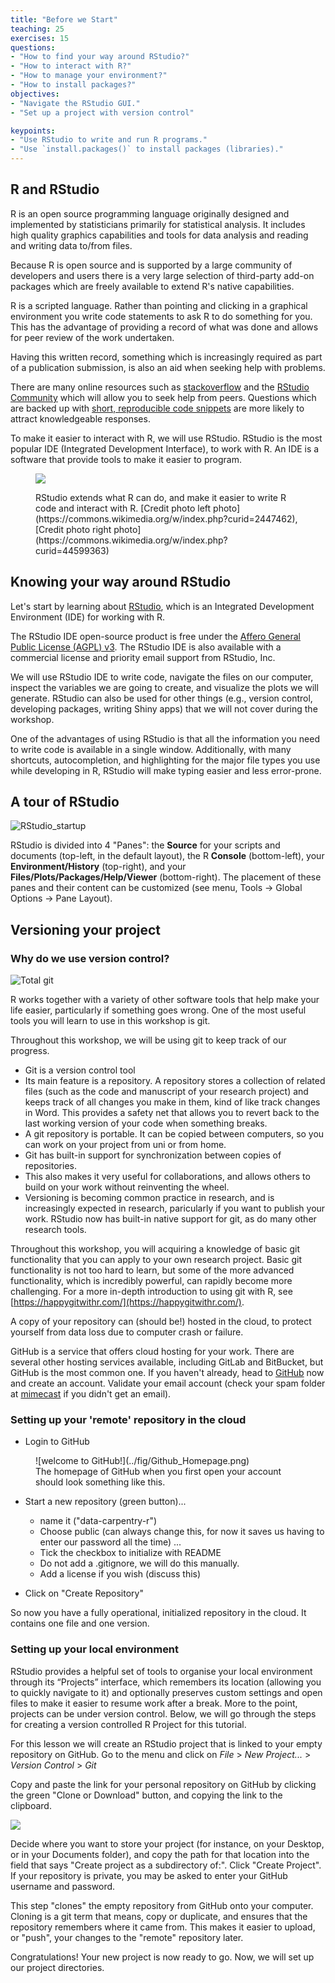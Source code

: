 ```yaml
---
title: "Before we Start"
teaching: 25
exercises: 15
questions:
- "How to find your way around RStudio?"
- "How to interact with R?"
- "How to manage your environment?"
- "How to install packages?"
objectives:
- "Navigate the RStudio GUI."
- "Set up a project with version control"

keypoints:
- "Use RStudio to write and run R programs."
- "Use `install.packages()` to install packages (libraries)."
---
```


## R and RStudio

R is an open source programming language originally designed and implemented by
statisticians primarily for statistical analysis. It includes high quality
graphics capabilities and tools for data analysis and reading and writing data
to/from files.

Because R is open source and is supported by a large community of developers and
users there is a very large selection of third-party add-on packages which are
freely available to extend R's native capabilities.

R is a scripted language. Rather than pointing and clicking in a graphical
environment you write code statements to ask R to do something for you. This has
the advantage of providing a record of what was done and allows for peer review
of the work undertaken.

Having this written record, something which is increasingly required as part of
a publication submission, is also an aid when seeking help with problems.

There are many online resources such as
[stackoverflow](https://stackoverflow.com/questions/tagged/r) and the [RStudio
Community](https://community.rstudio.com/) which will allow you to seek help
from peers. Questions which are backed up with [short, reproducible code
snippets](https://www.tidyverse.org/help/) are more likely to attract knowledgeable responses.

To make it easier to interact with R, we will use RStudio. RStudio is the most popular IDE (Integrated Development Interface), to work with R. An IDE is a software that provide tools to make it easier to program. 

<figure>

![](../fig/r+rstudio-analogy.jpg)

<figcaption>
RStudio extends what R can do, and make it easier to write R code and interact
with R. [Credit photo left
photo](https://commons.wikimedia.org/w/index.php?curid=2447462), [Credit photo right
photo](https://commons.wikimedia.org/w/index.php?curid=44599363)
</figcaption>
</figure>


## Knowing your way around RStudio

Let's start by learning about [RStudio](https://www.rstudio.com/), which is an
Integrated Development Environment (IDE) for working with R.

The RStudio IDE open-source product is free under the
[Affero General Public License (AGPL) v3](https://www.gnu.org/licenses/agpl-3.0.en.html).
The RStudio IDE is also available with a commercial license and priority email
support from RStudio, Inc.

We will use RStudio IDE to write code, navigate the files on our computer,
inspect the variables we are going to create, and visualize the plots we will
generate. RStudio can also be used for other things (e.g., version control,
developing packages, writing Shiny apps) that we will not cover during the
workshop. 

One of the advantages of using RStudio is that all the information
you need to write code is available in a single window. Additionally, with many
shortcuts, autocompletion, and highlighting for the major file types you use
while developing in R, RStudio will make typing easier and less error-prone.

## A tour of RStudio

![RStudio_startup](../fig/R_00_Rstudio_01.png)

RStudio is divided into 4 "Panes": the **Source** for your scripts and documents
(top-left, in the default layout), the R **Console** (bottom-left), your
**Environment/History** (top-right), and your
**Files/Plots/Packages/Help/Viewer** (bottom-right). The placement of these
panes and their content can be customized (see menu, Tools -> Global Options ->
Pane Layout).


## Versioning your project 

### Why do we use version control?

![Total git](../fig/phd_comic.gif)

R works together with a variety of other software tools that help make your life easier, particularly if something goes wrong. One of the most useful tools you will learn to use in this workshop is git. 

Throughout this workshop, we will be using git to keep track of our progress.
  - Git is a version control tool
  - Its main feature is a repository. A repository stores a collection of related files (such as the code and manuscript of your research project) and keeps track of all changes you make in them, kind of like track changes in Word. This provides a safety net that allows you to revert back to the last working version of your code when something breaks. 
  - A git repository is portable. It can be copied between computers, so you can work on your project from uni or from home. 
  - Git has built-in support for synchronization between copies of repositories. 
  - This also makes it very useful for collaborations, and allows others to build on your work without reinventing the wheel.
  - Versioning is becoming common practice in research, and is increasingly expected in research, paricularly if you want to publish your work. RStudio now has built-in native support for git, as do many other research tools.
  
Throughout this workshop, you will acquiring a knowledge of basic git functionality that you can apply to your own research project. Basic git functionality is not too hard to learn, but some of the more advanced functionality, which is incredibly powerful, can rapidly become more challenging. For a more in-depth introduction to using git with R, see [https://happygitwithr.com/](https://happygitwithr.com/).

A copy of your repository can (should be!) hosted in the cloud, to protect yourself from data loss due to computer crash or failure. 

GitHub is a service that offers cloud hosting for your work. There are several other hosting services available, including GitLab and BitBucket, but GitHub is the most common one. 
If you haven't already, head to [GitHub](http://github.com) now and create an account. Validate your email account (check your spam folder at [mimecast](mimecast.com) if you didn't get an email).

### Setting up your 'remote' repository in the cloud

- Login to GitHub
<figure>
![welcome to GitHub!](../fig/Github_Homepage.png)
<figcaption>
The homepage of GitHub when you first open your account should look something like this.
</figcaption>
</figure>

- Start a new repository (green button)... 
    - name it ("data-carpentry-r")
    - Choose public (can always change this, for now it saves us having to enter our password all the time) ...
    - Tick the checkbox to initialize with README
    - Do not add a .gitignore, we will do this manually. 
    - Add a license if you wish (discuss this)

- Click on "Create Repository"

So now you have a fully operational, initialized repository in the cloud. It contains one file and one version. 

### Setting up your local environment 

RStudio provides a helpful set of tools to organise your local environment through its “Projects” interface, which remembers its location (allowing you to quickly navigate to it) and optionally preserves custom settings and open files to make it easier to resume work after a break. More to the point, projects can be under version control. Below, we will go through the steps for creating a  version controlled R Project for this tutorial. 

For this lesson we will create an RStudio project that is linked to your empty repository on GitHub. Go to the menu and click on
*File* > *New Project...* > *Version Control* > *Git*

Copy and paste the link for your personal repository on GitHub by clicking the green "Clone or Download" button, and copying the link to the clipboard.

![](../fig/R_02_clone_project.png)

Decide where you want to store your project (for instance, on your Desktop, or in your Documents folder), and copy the path for that location into the field that says "Create project as a subdirectory of:". Click "Create Project". If your repository is private, you may be asked to enter your GitHub username and password. 

This step "clones" the empty repository from GitHub onto your computer. Cloning is a git term that means, copy or duplicate, and ensures that the repository remembers where it came from. This makes it easier to upload, or "push", your changes to the "remote" repository later. 

Congratulations! Your new project is now ready to go. Now, we will set up our project directories. 




